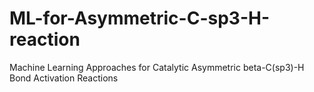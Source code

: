 # ML-for-Asymmetric-C-sp3-H-reaction
Machine Learning Approaches for Catalytic Asymmetric beta-C(sp3)-H Bond Activation Reactions
